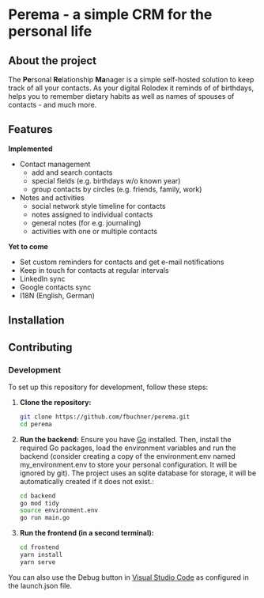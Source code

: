 # Perema - a simple CRM for the personal life

## About the project
The **Pe**rsonal **Re**lationship **Ma**nager is a simple self-hosted solution to keep track of all your contacts. As your digital Rolodex it reminds of of birthdays, helps you to remember dietary habits as well as names of spouses of contacts - and much more.

## Features
**Implemented**
- Contact management
    - add and search contacts
    - special fields (e.g. birthdays w/o known year)
    - group contacts by circles (e.g. friends, family, work)
- Notes and activities
    - social network style timeline for contacts
    - notes assigned to individual contacts
    - general notes (for e.g. journaling)
    - activities with one or multiple contacts

**Yet to come**
- Set custom reminders for contacts and get e-mail notifications
- Keep in touch for contacts at regular intervals
- LinkedIn sync
- Google contacts sync
- I18N (English, German)

## Installation

## Contributing

### Development
To set up this repository for development, follow these steps:

1. **Clone the repository:**
    ```sh
    git clone https://github.com/fbuchner/perema.git
    cd perema
    ```

1. **Run the backend:**
Ensure you have [Go](https://golang.org/doc/install) installed. Then, install the required Go packages, load the environment variables and run the backend (consider creating a copy of the environment.env named my_environment.env to store your personal configuration. It will be ignored by git). The project uses an sqlite database for storage, it will be automatically created if it does not exist.:
    ```sh
    cd backend
    go mod tidy
    source environment.env
    go run main.go
    ```

1. **Run the frontend (in a second terminal):**
    ```sh
    cd frontend
    yarn install
    yarn serve
    ```

You can also use the Debug button in [Visual Studio Code](https://code.visualstudio.com/) as configured in the launch.json file.



